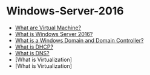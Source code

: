 # Windows-Server-2016

- [What are Virtual Machine?]()
- [What is Windows Server 2016?]()
- [What is a Windows Domain and Domain Controller?]()
- [What is DHCP?](https://github.com/earkevin11/DHCP)
- [What is DNS?]()
- [What is Virtualization]
- [What is Virtualization]
